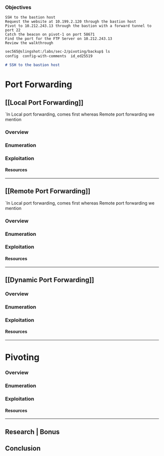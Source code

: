 
### Objectives

    SSH to the bastion host
    Request the website at 10.199.2.120 through the bastion host
    Pivot to 10.212.243.13 through the bastion with a forward tunnel to port 22
    Catch the beacon on pivot-1 on port 58671
    Find the port for the FTP Server on 10.212.243.13
    Review the walkthrough

```markdown
sec565@slingshot:/labs/sec-2/pivoting/backup$ ls
config  config-with-comments  id_ed25519

# SSH to the bastion host

```

# Port Forwarding

## [[Local Port Forwarding]]

`In Local port forwarding, <Local Port> comes first whereas Remote port forwarding we mention <Remote Port> 

### Overview

### Enumeration 

### Exploitation

#### Resources

-----
## [[Remote Port Forwarding]]

`In Local port forwarding, <Local Port> comes first whereas Remote port forwarding we mention <Remote Port>

### Overview

### Enumeration 

### Exploitation

#### Resources

-----
## [[Dynamic Port Forwarding]] 

### Overview

### Enumeration 

### Exploitation

#### Resources

-----
# Pivoting

### Overview

### Enumeration 

### Exploitation

#### Resources

-----
## Research | Bonus


## Conclusion

